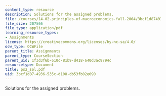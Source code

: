 ```yaml
---
content_type: resource
description: Solutions for the assigned problems.
file: /courses/14-02-principles-of-macroeconomics-fall-2004/3bcf1d874936535cd108db53fb02e090_ps2_sol.pdf
file_size: 207566
file_type: application/pdf
learning_resource_types:
- Assignments
license: https://creativecommons.org/licenses/by-nc-sa/4.0/
ocw_type: OCWFile
parent_title: Assignments
parent_type: CourseSection
parent_uid: 1f3d3f6b-610c-81b9-d418-640d3ac9794c
resourcetype: Document
title: ps2_sol.pdf
uid: 3bcf1d87-4936-535c-d108-db53fb02e090
---
```

Solutions for the assigned problems.
